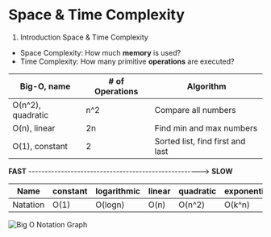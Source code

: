 # Space & Time Complexity

1. Introduction Space & Time Complexity

- Space Complexity: How much **memory** is used?
- Time Complexity: How many primitive **operations** are executed?

| Big-O, name       | # of Operations | Algorithm                        |
| ----------------- | --------------- | -------------------------------- |
| O(n^2), quadratic | n^2             | Compare all numbers              |
| O(n), linear      | 2n              | Find min and max numbers         |
| O(1), constant    | 2               | Sorted list, find first and last |

**FAST** -----------------------------------------------------> **SLOW**

| Name     | constant | logarithmic | linear | quadratic | exponential |
| -------- | -------- | ----------- | ------ | --------- | ----------- |
| Natation | O(1)     | O(logn)     | O(n)   | O(n^2)    | O(k^n)      |

![Big O Notation Graph]()
